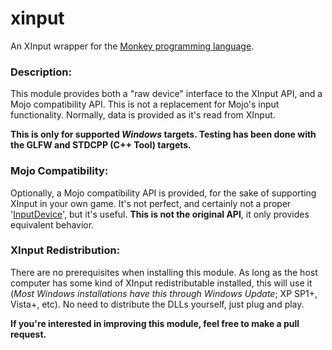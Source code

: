 # xinput
An XInput wrapper for the [Monkey programming language](https://github.com/blitz-research/monkey).

### Description:
This module provides both a "raw device" interface to the XInput API, and a Mojo compatibility API. This is not a replacement for Mojo's input functionality. Normally, data is provided as it's read from XInput.

**This is only for supported *Windows* targets. Testing has been done with the GLFW and STDCPP (C++ Tool) targets.**

### Mojo Compatibility:
Optionally, a Mojo compatibility API is provided, for the sake of supporting XInput in your own game. It's not perfect, and certainly not a proper '[InputDevice](https://github.com/blitz-research/monkey/blob/develop/modules/mojo/inputdevice.monkey)', but it's useful. **This is not the original API**, it only provides equivalent behavior.

### XInput Redistribution:
There are no prerequisites when installing this module. As long as the host computer has some kind of XInput redistributable installed, this will use it (*Most Windows installations have this through Windows Update*; XP SP1+, Vista+, etc). No need to distribute the DLLs yourself, just plug and play.

**If you're interested in improving this module, feel free to make a pull request.**
